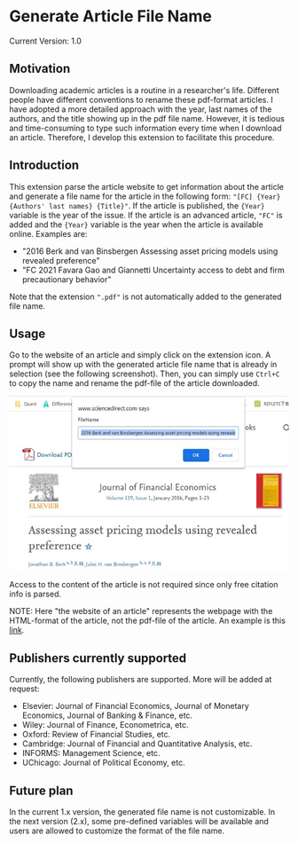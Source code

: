 # Generate Article File Name
Current Version: 1.0

## Motivation

Downloading academic articles is a routine in a researcher's life. Different people have different conventions to rename these pdf-format articles. I have adopted a more detailed approach with the year, last names of the authors, and the title showing up in the pdf file name. However, it is tedious and time-consuming to type such information every time when I download an article. Therefore, I develop this extension to facilitate this procedure.

## Introduction

This extension parse the article website to get information about the article and generate a file name for the article in the following form: `"[FC] {Year} {Authors' last names} {Title}"`. If the article is published, the `{Year}` variable is the year of the issue. If the article is an advanced article, `"FC"` is added and the `{Year}` variable is the year when the article is available online. Examples are:

* "2016 Berk and van Binsbergen Assessing asset pricing models using revealed preference"
* "FC 2021 Favara Gao and Giannetti Uncertainty access to debt and firm precautionary behavior"

Note that the extension `".pdf"` is not automatically added to the generated file name.

## Usage

Go to the website of an article and simply click on the extension icon. A prompt will show up with the generated article file name that is already in selection (see the following screenshot). Then, you can simply use `Ctrl+C` to copy the name and rename the pdf-file of the article downloaded.

![](get-article-file-name-screenshot.jpg)

Access to the content of the article is not required since only free citation info is parsed.

NOTE: Here "the website of an article" represents the webpage with the HTML-format of the article, not the pdf-file of the article. An example is this [link](https://www.sciencedirect.com/science/article/pii/S0304405X1500149X).

## Publishers currently supported

Currently, the following publishers are supported. More will be added at request:

* Elsevier: Journal of Financial Economics, Journal of Monetary Economics, Journal of Banking & Finance, etc.
* Wiley: Journal of Finance, Econometrica, etc.
* Oxford: Review of Financial Studies, etc.
* Cambridge: Journal of Financial and Quantitative Analysis, etc.
* INFORMS: Management Science, etc.
* UChicago: Journal of Political Economy, etc.

## Future plan

In the current 1.x version, the generated file name is not customizable. In the next version (2.x), some pre-defined variables will be available and users are allowed to customize the format of the file name.